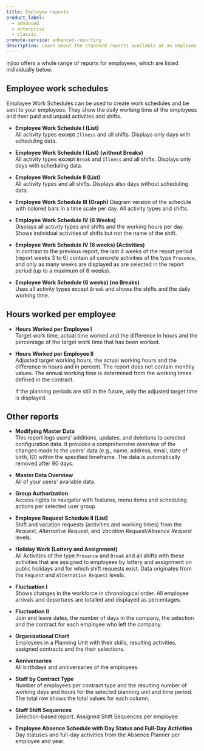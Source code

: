 ```yaml
---
title: Employee reports
product_label:
  - advanced
  - enterprise
  - classic
promote-service: enhanced-reporting
description: Learn about the standard reports available at an employee level.
---
```


injixo offers a whole range of reports for employees, which are listed individually below.

## Employee work schedules

Employee Work Schedules can be used to create work schedules and be sent to your employees.
They show the daily working time of the employees and their paid and unpaid activities and shifts.

- **Employee Work Schedule I (List)**  
   All activity types except `Illness` and all shifts. Displays only days with scheduling data.

- **Employee Work Schedule I (List) (without Breaks)**  
   All activity types except `Break` and `Illness` and all shifts. Displays only days with scheduling data.

- **Employee Work Schedule II (List)**  
   All activity types and all shifts. Displays also days without scheduling data.

- **Employee Work Schedule III (Graph)**
  Diagram version of the schedule with colored bars in a time scale per day. All activity types and shifts.

- **Employee Work Schedule IV (6 Weeks)**  
   Displays all activity types and shifts and the working hours per day. Shows individual activities of shifts but not the name of the shift.

- **Employee Work Schedule IV (6 weeks) (Activities)**  
   In contrast to the previous report, the last 4 weeks of the report period (report weeks 3 to 6) contain all concrete activities of the type `Presence`, and only as many weeks are displayed as are selected in the report period (up to a maximum of 6 weeks).

- **Employee Work Schedule (6 weeks) (no Breaks)**  
   Uses all activity types except `Break` and shows the shifts and the daily working time.

## Hours worked per employee

- **Hours Worked per Employee I**  
   Target work time, actual time worked and the difference in hours and the percentage of the target work time that has been worked.

- **Hours Worked per Employee II**  
   Adjusted target working hours, the actual working hours and the difference in hours and in percent. The report does not contain monthly values. <!-- Anpassungszeiträume are used --> The annual working time is determined from the working times defined in the contract.
    <!-- This annual working time is then distributed to the planning periods by the function for adjustment periods as target time. However, these planning periods have different weightings so that there is no distribution 'x/52'.  -->
    <!-- If these planning periods are in the past and you have already worked with them, the corresponding columns in the report are filled. --> If the planning periods are still in the future, only the adjusted target time is displayed.

## Other reports

- **Modifying Master Data**  
This report logs users' additions, updates, and deletions to selected configuration data. It provides a comprehensive overview of the changes made to the users' data (e.g., name, address, email, date of birth, ID) within the specified timeframe. The data is automatically removed after 90 days.

- **Master Data Overview**  
   All of your users' available data. 

- **Group Authorization**  
   Access rights to navigator with features, menu items and scheduling actions per selected user group.

- **Employee Request Schedule II (List)**  
   Shift and vacation requests (activities and working times) from the _Request_, _Alternative Request_, and _Vacation Request/Absence Request_ levels. <!-- The duration between the start and end time of the workday and for the entire selected period is specified. -->

- **Holiday Work (Lottery and Assignment)**  
   All Activities of the type `Presence` and `Break` and all shifts with these activities that are assigned to employees by lottery and assignment on public holidays and for which shift requests exist. Data originates from the `Request` and `Alternative Request` levels.

- **Fluctuation I**  
   Shows changes in the workforce in chronological order. All employee arrivals and departures are totalled and displayed as percentages. <!-- Employees of one, several or all Planning Units are displayed. A separate page is created for each Planning Unit. -->

- **Fluctuation II**  
   Join and leave dates, the number of days in the company, the selection and the contract for each employee who left the company.

- **Organizational Chart**  
   Employees in a Planning Unit with their skills, resulting activities, assigned contracts and the their selections.

- **Anniversaries**  
   All birthdays and anniversaries of the employees. <!-- In addition, the employees whose probationary period has expired are specified. A separate table is created for each Planning Unit, whose entries are sorted by date within the anniversaries. -->

- **Staff by Contract Type**  
   Number of employees per contract type and the resulting number of working days and hours for the selected planning unit and time period. The total row shows the total values for each column. 

- **Staff Shift Sequences**  
   Selection-based report. Assigned Shift Sequences per employee.

- **Employee Absence Schedule with Day Status and Full-Day Activities**  
   Day statuses and full-day activities from the Absence Planner per employee and year.
